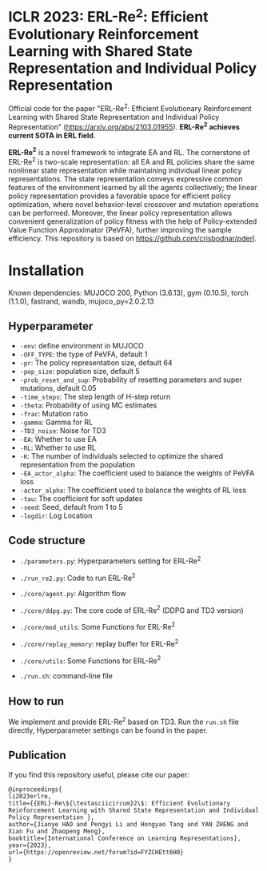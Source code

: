 
# ICLR 2023: ERL-Re$^2$: Efficient Evolutionary Reinforcement Learning with Shared State Representation and Individual Policy Representation

Official code for the paper "ERL-Re$^2$: Efficient Evolutionary Reinforcement Learning with Shared State Representation and Individual Policy Representation" (<https://arxiv.org/abs/2103.01955>). **ERL-Re$^2$ achieves current SOTA in ERL field**.

**ERL-Re$^2$** is a novel framework to integrate EA and RL. The cornerstone of ERL-Re$^2$ is two-scale representation: all EA and RL policies share the same nonlinear state representation while maintaining individual linear policy representations. The state representation conveys expressive common features of the environment learned by all the agents collectively; the linear policy representation provides a favorable space for efficient policy optimization, where novel behavior-level crossover and mutation operations can be performed. Moreover, the linear policy representation allows convenient generalization of policy fitness with the help of Policy-extended Value Function Approximator (PeVFA), further improving the sample efficiency. This repository is based on <https://github.com/crisbodnar/pderl>.


# Installation
Known dependencies: MUJOCO 200,
Python (3.6.13), gym (0.10.5), torch (1.1.0), fastrand, wandb, mujoco_py=2.0.2.13

## Hyperparameter
- `-env`: define environment in MUJOCO
- `-OFF_TYPE`: the type of PeVFA, default 1
- `-pr`: The policy representation size, default 64
- `-pop_size`: population size, default 5
- `-prob_reset_and_sup`: Probability of resetting parameters and super mutations, default 0.05
- `-time_steps`: The step length of H-step return 
- `-theta`: Probability of using MC estimates
- `-frac`: Mutation ratio
- `-gamma`: Gamma for RL 
- `-TD3_noise`: Noise for TD3
- `-EA`: Whether to use EA
- `-RL`: Whether to use RL
- `-K`: The number of individuals selected to optimize the shared representation from the population
- `-EA_actor_alpha`: The coefficient used to balance the weights of PeVFA loss
- `-actor_alpha`: The coefficient used to balance the weights of RL loss
- `-tau`: The coefficient for soft updates
- `-seed`: Seed, default from 1 to 5
- `-logdir`: Log Location

## Code structure

- `./parameters.py`: Hyperparameters setting for ERL-Re$^2$

- `./run_re2.py`: Code to run ERL-Re$^2$

- `./core/agent.py`: Algorithm flow 

- `./core/ddpg.py`: The core code of ERL-Re$^2$ (DDPG and TD3 version)

- `./core/mod_utils`: Some Functions for ERL-Re$^2$

- `./core/replay_memory`: replay buffer for ERL-Re$^2$

- `./core/utils`: Some Functions for ERL-Re$^2$

- `./run.sh`: command-line file 

## How to run

We implement and provide ERL-Re$^2$ based on TD3. 
Run the `run.sh` file directly, Hyperparameter settings can be found in the paper.


## Publication

If you find this repository useful, please cite our paper:

    @inproceedings{
    li2023erlre,
    title={{ERL}-Re\${\textasciicircum}2\$: Efficient Evolutionary Reinforcement Learning with Shared State Representation and Individual Policy Representation },
    author={Jianye HAO and Pengyi Li and Hongyao Tang and YAN ZHENG and Xian Fu and Zhaopeng Meng},
    booktitle={International Conference on Learning Representations},
    year={2023},
    url={https://openreview.net/forum?id=FYZCHEtt6H0}
    }
